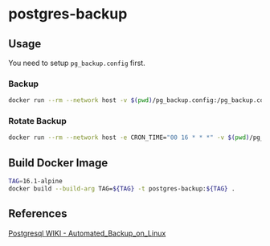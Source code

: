 # postgres-backup

## Usage
You need to setup `pg_backup.config` first.
### Backup
```bash
docker run --rm --network host -v $(pwd)/pg_backup.config:/pg_backup.config -v $(pwd)/backups:/backups postgres-backup:16.1-alpine /pg_backup.sh
```

### Rotate Backup
```bash
docker run --rm --network host -e CRON_TIME="00 16 * * *" -v $(pwd)/pg_backup.config:/pg_backup.config -v $(pwd)/backups:/backups postgres-backup:16.1-alpine
```

## Build Docker Image
```bash
TAG=16.1-alpine
docker build --build-arg TAG=${TAG} -t postgres-backup:${TAG} .
```

## References
[Postgresql WIKI - Automated_Backup_on_Linux](https://wiki.postgresql.org/wiki/Automated_Backup_on_Linux)